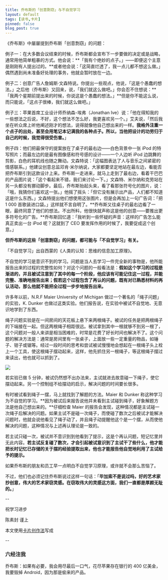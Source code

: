 ```yaml
---
title: 乔布斯的「创意剽窃」与不自觉学习
layout: default
tags: [读书,卡片]
pinned: false
blog_post: true
---
```



《乔布斯》中屡屡提到乔布斯「创意剽窃」的问题：

例子一：在大多数会议结束的时候，乔布斯都会宣布下一步要做的决定或是战略，通常用他简单粗暴的方式。他会说：**「我有个绝妙的点子。」——即便这个主意是刚刚有人提出过的。**或者他会说：「这简直烂透了，我一点儿都不想这么做。」偶然遇到尚未准备好处理的事务，他就会暂时放在一边。

例子二：创意广告人詹姆斯·文森特说。你提出一些观点，他说，「这是个愚蠢的想法。」之后他（乔布斯）又回来，说，「我们就这么做吧。」你会忍不住想说：**「我两个星期前提出来的时候，你说这是个愚蠢的想法。」**但是你不能这么说，而只能说，「这点子很棒，我们就这么做吧。」

例子三：苹果首席工业设计师乔纳森-埃弗（Jonathan Ive）说：「他在得知我的一些想法之后说，不好，这个想法不怎么好，我更喜欢另一个。」艾夫说，「然后我坐在听众席上听他阐述刚才的想法，说得就像他自己想出来的一样。**我格外注重一个点子的出处，甚至会用笔记本记满我的各种点子。所以，当他把设计的功劳归于自己的时候，我觉得很受伤害。**」

例子四：他们把最保守的提案放在了桌子的最右边——白色背景中一张 iPod 的特写照片；而最左边的是最有图像感和符号感的设计——一个人边听 iPod 边跳舞的剪影，白色的耳机线也随之舞动。文森特说：「这幅图表达了人与音乐之间紧密的情感联系。」他建议创意总监邓肯·米尔纳说，大家都要坚定地站在最左边，看能否把乔布斯引到这款设计上来。乔布斯一走进来，就马上走到了最右边，看着干巴巴的产品图片说：「这个看起来不错，我们来讨论一下。」文森特、米尔纳和克劳站在另一头都没有挪动脚步。最后，乔布斯抬起头来，看了看那张符号化的图片，说：「哦，我猜你们喜欢这一张。」他摇了摇头：「但它没有展示出产品，人们都不知道这是什么东西。」文森特提出他们想使用这张图片，但是会再加上一句广告词：「把 1 000 首歌装进口袋。」这样就不言自明了。**乔布斯又往桌子的最右边看了一眼，最终同意了他们的想法。不出所料，他很快就声称这是他的创意——要推出更多符号化的广告。**乔布斯回忆道：「我听到一些怀疑的声音：这样的广告怎么能真正卖出一台 iPod 呢？这就到了 CEO 要发挥作用的时候了，我要促成这个创意。」


**但乔布斯的这些「创意剽窃」的问题，都可能与「不自觉学习」有关。**

「不自觉学习」出自西蒙的《人类的认知：思维的信息加工原理》。

不自觉的学习是意识不到的学习。问题是当人去学习一件完全新的事物是，他所能报告出来的过程的完整性如何？对这个问题的一般看法是：**假如这个学习的过程是渐进的，并且被试注意到了其中的每一个阶段，他应该有可能记住这一过程，并能完整、准确地报告出来；假若这个过程包含了再认的问题，既有对已熟悉材料的再认活动，那么他就不能把全过程一步步地报告出来。**

许多年以前，N.R.F Maier  University of Michigan 做过一个著名的「绳子问题」的实验，K. Dunker 也做过这类实验。他们报告说，在实验中被试不自觉地、无意识地学到了东西。

绳子问题实验是在一间房间的天花板上悬下来两根绳子。被试的任务是把两根绳子的下端接在一起。但这两根绳子相距很远。被试拿到其中一根就够不到另一根了，这个问题对一般人来讲是相当困难的，时常是花费了好长时间也解决不了。这个问题的解决方法是：通常是房间里有一张桌子，上面放一些一定重量的物品，如锤子、钳子或锯等。经过一段时间的思考和尝试被试慢慢地会想起在一根绳子头上栓上一个工具，使这根绳子摆动起来，这样，他先抓住另一根绳子，等这根绳子摆过来读出，他也就可以抓到了。

 ![](http://openmindclub.qiniudn.com/omt/StringsProblem.jpg)

若实验已做 5 分钟，被试仍然想不出办法来，主试就进去故意碰一下绳子，使它摆动起来。另一个控制组不给摆动的启示，解决问题的时间要长很多。

有时被试看到绳子一摆，马上就找到了解题的方法。Maier 和 Dunker 称这种学习为不自觉的学习。**因为被试后来报告说他并未看到主试碰到绳子，好象解题方法是他自己想出来的。**仔细检查 Maier 的报告会发现，这种情况都是主试碰一次绳子后解决的问题。如果主试不是碰一次绳子，而使碰了数次之后被试才能解决问题时，他就会说他看见了绳子动了，并且绳子动提醒他这个是一个摆，从而使他解决的问题，这种情况与上述再认理论是一致的。

若主试只碰一次，被试并不意识到到他看到了提示，这是个再认问题，短记忆里并无此内容。**若主试反复碰了数次，才会引起被试意识到了主试干了些什么，他才能把长时记忆已存储的关于摆的经验提取出来，他也才能报告他自觉地利用了主试给予的提示。**

如果乔布斯的朋友和员工早一点明白不自觉学习原理，或许就不会那么苦恼了。

不过，他们也必须记住乔布斯说过这样一句话：「**毕加索不是说过吗，好的艺术家抄创意，伟大的艺术家窃灵感。在窃取伟大的灵感这方面，我们一直都是厚颜无耻的。**」

--

祝学习进步

陈素封 谨上

本文使用[卡片创作法](http://cnfeat.com/blog/2016/11/20/NabokovWriteStyle/)写成

--

### 六经注我

乔布斯：如果有必要，我会用尽最后一口气，花尽苹果存在银行的 400 亿美金，我要毁掉 Android，因为那是偷来的产品。






